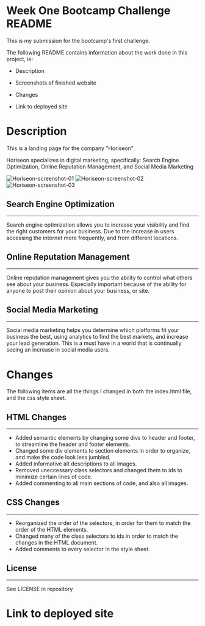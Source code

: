 # Week One Bootcamp Challenge README

This is my submission for the bootcamp's first challenge.

The following README contains information about the work done in this project, ie:

* Description

* Screenshots of finished website

* Changes

* Link to deployed site

# Description

This is a landing page for the company "Horiseon"

Horiseon specializes in digital marketing, specifically: Search Engine Optimization, Online Reputation Management, and Social Media Marketing

![Horiseon-screenshot-01](https://user-images.githubusercontent.com/113379247/195165346-facef206-cf0c-460f-afae-b5e0b72e68d9.png)
![Horiseon-screenshot-02](https://user-images.githubusercontent.com/113379247/195165929-5999c19e-9b7a-4699-81f6-061746a9a9e3.png)
![Horiseon-screenshot-03](https://user-images.githubusercontent.com/113379247/195166013-d7724172-8610-4732-ad44-dde5e5fb068a.png)

## Search Engine Optimization
---
Search engine optimization allows you to increase your visibility and find the right customers for your business.
Due to the increase in users accessing the internet more frequently, and from different locations.

## Online Reputation Management
---
Online reputation management gives you the ability to control what others see about your business.
Especially important because of the ability for anyone to post their opinion about your business, or site.

## Social Media Marketing
---
Social media marketing helps you determine which platforms fit your business the best, using analytics to find the best markets, and increase your lead generation.
This is a must have in a world that is continually seeing an increase in social media users.

# Changes

The following items are all the things I changed in both the index.html file, and the css style sheet.

## HTML Changes
---
* Added semantic elements by changing some divs to header and footer, to streamline the header and footer elements.
* Changed some div elements to section elements in order to organize, and make the code look less jumbled.
* Added informative alt descriptions to all images.
* Removed uneccessary class selectors and changed them to ids to minimize certain lines of code.
* Added commenting to all main sections of code, and also all images.
 ## CSS Changes
 ---
 * Reorganized the order of the selectors, in order for them to match the order of the HTML elements.
 * Changed many of the class selectors to ids in order to match the changes in the HTML document.
 * Added comments to every selector in the style sheet.
 
 ## License
 ---
 See LICENSE in repository

 # Link to deployed site

 